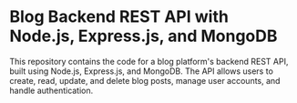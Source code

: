 #  Blog Backend REST API with Node.js, Express.js, and MongoDB


This repository contains the code for a blog platform's backend REST API, built using Node.js, Express.js, and MongoDB. The API allows users to create, read, update, and delete blog posts, manage user accounts, and handle authentication.


